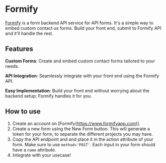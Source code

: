 # Formify

[Formify](https://www.formifyapp.com) is a form backend API service for API forms. It's a simple way to embed custom contact us forms. Build your front end, submit to Formify API and it'll handle the rest.

## Features

**Custom Forms**: Create and embed custom contact forms tailored to your needs.

**API Integration**: Seamlessly integrate with your front end using the Formify API.

**Easy Implementation**: Build your front end without worrying about the backend setup; Formify handles it for you.

## How to use

1. Create an account on [Formify(https://www.formifyapp.com)].
2. Create a new form using the New Form button. This will generate a token for your form, to separate the different projects you may have.
3. Copy the API endpoint and and place it in the action attribute of your form. Make sure to use `method='POST'`. Each input in your form should have a `name` attribute.
4. Integrate with your usecase!
